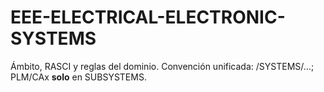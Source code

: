 # EEE-ELECTRICAL-ELECTRONIC-SYSTEMS
Ámbito, RASCI y reglas del dominio. Convención unificada: /SYSTEMS/…; PLM/CAx **solo** en SUBSYSTEMS.
